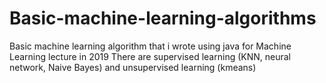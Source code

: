 # Basic-machine-learning-algorithms
Basic machine learning algorithm that i wrote using java for Machine Learning lecture in 2019
There are supervised learning (KNN, neural network, Naive Bayes) and unsupervised learning (kmeans)
